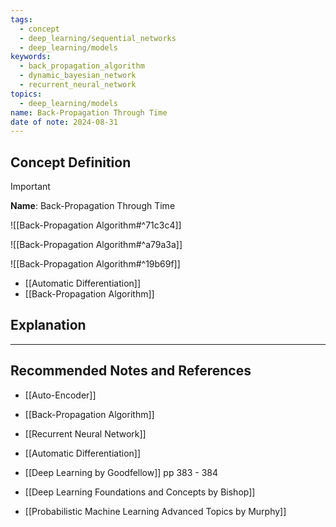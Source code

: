 ```yaml
---
tags:
  - concept
  - deep_learning/sequential_networks
  - deep_learning/models
keywords:
  - back_propagation_algorithm
  - dynamic_bayesian_network
  - recurrent_neural_network
topics:
  - deep_learning/models
name: Back-Propagation Through Time
date of note: 2024-08-31
---
```


## Concept Definition

>[!important]
>**Name**: Back-Propagation Through Time

![[Back-Propagation Algorithm#^71c3c4]]

![[Back-Propagation Algorithm#^a79a3a]]

![[Back-Propagation Algorithm#^19b69f]]

- [[Automatic Differentiation]]
- [[Back-Propagation Algorithm]]

## Explanation





-----------
##  Recommended Notes and References


- [[Auto-Encoder]]
- [[Back-Propagation Algorithm]]

- [[Recurrent Neural Network]]
- [[Automatic Differentiation]]


- [[Deep Learning by Goodfellow]] pp 383 - 384
- [[Deep Learning Foundations and Concepts by Bishop]]
- [[Probabilistic Machine Learning Advanced Topics by Murphy]] 